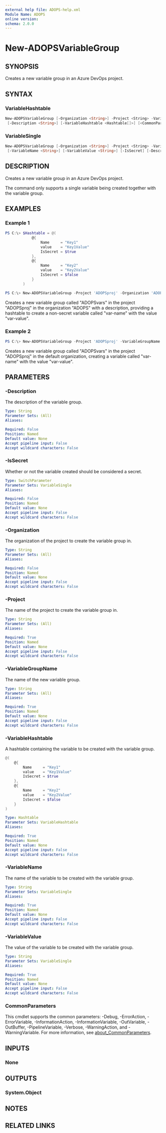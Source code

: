 ```yaml
---
external help file: ADOPS-help.xml
Module Name: ADOPS
online version:
schema: 2.0.0
---
```


# New-ADOPSVariableGroup

## SYNOPSIS

Creates a new variable group in an Azure DevOps project.

## SYNTAX

### VariableHashtable

```powershell
New-ADOPSVariableGroup [-Organization <String>] -Project <String> -VariableGroupName <String>
 [-Description <String>] [-VariableHashtable <Hashtable[]>] [<CommonParameters>]
```

### VariableSingle

```powershell
New-ADOPSVariableGroup [-Organization <String>] -Project <String> -VariableGroupName <String>
 [-VariableName <String>] [-VariableValue <String>] [-IsSecret] [-Description <String>] [<CommonParameters>]
```

## DESCRIPTION

Creates a new variable group in an Azure DevOps project.

The command only supports a single variable being created together with the variable group.

## EXAMPLES

### Example 1

```powershell
PS C:\> $Hashtable = @(
            @{
                Name     = "Key1"
                value    = "Key1Value"
                IsSecret = $true
            },
            @{       
                Name     = "Key2"
                value    = "Key2Value"
                IsSecret = $false
            }
        )

PS C:\> New-ADOPSVariableGroup -Project 'ADOPSproj' -Organization 'ADOPS' -VariableGroupName 'ADOPSvars' -Description 'vargroup example' -VariableHashtable $Hashtable
```

Creates a new variable group called "ADOPSvars" in the project "ADOPSproj" in the organization "ADOPS" with a description, providing a hashtable to create a non-secret variable called "var-name" with the value "var-value".

### Example 2

```powershell
PS C:\> New-ADOPSVariableGroup -Project 'ADOPSproj' -VariableGroupName 'ADOPSvars' -VariableName 'var-name' -VariableValue 'var-value'
```

Creates a new variable group called "ADOPSvars" in the project "ADOPSproj" in the default organization, creating a variable called "var-name" with the value "var-value".

## PARAMETERS

### -Description

The description of the variable group.

```yaml
Type: String
Parameter Sets: (All)
Aliases:

Required: False
Position: Named
Default value: None
Accept pipeline input: False
Accept wildcard characters: False
```

### -IsSecret

Whether or not the variable created should be considered a secret.

```yaml
Type: SwitchParameter
Parameter Sets: VariableSingle
Aliases:

Required: False
Position: Named
Default value: None
Accept pipeline input: False
Accept wildcard characters: False
```

### -Organization

The organization of the project to create the variable group in.

```yaml
Type: String
Parameter Sets: (All)
Aliases:

Required: False
Position: Named
Default value: None
Accept pipeline input: False
Accept wildcard characters: False
```

### -Project

The name of the project to create the variable group in.

```yaml
Type: String
Parameter Sets: (All)
Aliases:

Required: True
Position: Named
Default value: None
Accept pipeline input: False
Accept wildcard characters: False
```

### -VariableGroupName

The name of the new variable group.

```yaml
Type: String
Parameter Sets: (All)
Aliases:

Required: True
Position: Named
Default value: None
Accept pipeline input: False
Accept wildcard characters: False
```

### -VariableHashtable

A hashtable containing the variable to be created with the variable group.

```powershell
@(
    @{
        Name     = "Key1"
        value    = "Key1Value"
        IsSecret = $true
    },
    @{
        Name     = "Key2"
        value    = "Key2Value"
        IsSecret = $false
    }
)
```

```yaml
Type: Hashtable
Parameter Sets: VariableHashtable
Aliases:

Required: True
Position: Named
Default value: None
Accept pipeline input: False
Accept wildcard characters: False
```

### -VariableName

The name of the variable to be created with the variable group.

```yaml
Type: String
Parameter Sets: VariableSingle
Aliases:

Required: True
Position: Named
Default value: None
Accept pipeline input: False
Accept wildcard characters: False
```

### -VariableValue

The value of the variable to be created with the variable group.

```yaml
Type: String
Parameter Sets: VariableSingle
Aliases:

Required: True
Position: Named
Default value: None
Accept pipeline input: False
Accept wildcard characters: False
```

### CommonParameters

This cmdlet supports the common parameters: -Debug, -ErrorAction, -ErrorVariable, -InformationAction, -InformationVariable, -OutVariable, -OutBuffer, -PipelineVariable, -Verbose, -WarningAction, and -WarningVariable. For more information, see [about_CommonParameters](http://go.microsoft.com/fwlink/?LinkID=113216).

## INPUTS

### None

## OUTPUTS

### System.Object

## NOTES

## RELATED LINKS
